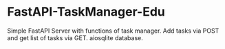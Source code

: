 ﻿# FastAPI-TaskManager-Edu

Simple FastAPI Server with functions of task manager. Add tasks via POST and get list of tasks via GET. aiosqlite database.
